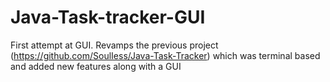# Java-Task-tracker-GUI
First attempt at GUI. Revamps the previous project (https://github.com/SoulIess/Java-Task-Tracker) which was terminal based and added new features along with a GUI 
